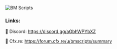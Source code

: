 ![BM Scripts](https://ibb.co/rGTFC7NZ)

### Links:

🔗 Discord: https://discord.gg/aGbhWPYbXZ

🔗 Cfx.re: https://forum.cfx.re/u/bmscripts/summary
